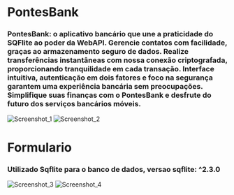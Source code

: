 # PontesBank
### PontesBank: o aplicativo bancário que une a praticidade do SQFlite ao poder da WebAPI. Gerencie contatos com facilidade, graças ao armazenamento seguro de dados. Realize transferências instantâneas com nossa conexão criptografada, proporcionando tranquilidade em cada transação. Interface intuitiva, autenticação em dois fatores e foco na segurança garantem uma experiência bancária sem preocupações. Simplifique suas finanças com o PontesBank e desfrute do futuro dos serviços bancários móveis.
![Screenshot_1](https://github.com/pontes2014/PontesBank/assets/91500779/03672932-9fd0-425e-b24c-f67e688e22d9)
![Screenshot_2](https://github.com/pontes2014/PontesBank/assets/91500779/3305d05d-10d2-4301-8091-0d01384a3fc3)

# Formulario
### Utilizado Sqflite para o banco de dados, versao sqflite: ^2.3.0
![Screenshot_3](https://github.com/pontes2014/PontesBank/assets/91500779/20097be0-a30f-40dd-9811-95ec230fa3d8)
![Screenshot_4](https://github.com/pontes2014/PontesBank/assets/91500779/61806cd4-79e7-4056-9da0-e8b9ed859d6e)

